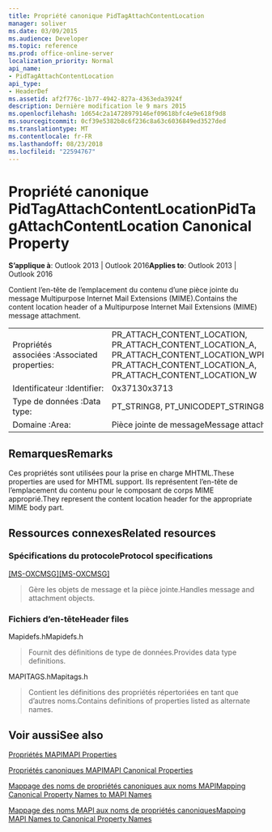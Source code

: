 ```yaml
---
title: Propriété canonique PidTagAttachContentLocation
manager: soliver
ms.date: 03/09/2015
ms.audience: Developer
ms.topic: reference
ms.prod: office-online-server
localization_priority: Normal
api_name:
- PidTagAttachContentLocation
api_type:
- HeaderDef
ms.assetid: af2f776c-1b77-4942-827a-4363eda3924f
description: Dernière modification le 9 mars 2015
ms.openlocfilehash: 1d654c2a14728979146ef09618bfc4e9e618f9d8
ms.sourcegitcommit: 0cf39e5382b8c6f236c8a63c6036849ed3527ded
ms.translationtype: MT
ms.contentlocale: fr-FR
ms.lasthandoff: 08/23/2018
ms.locfileid: "22594767"
---
```

# <a name="pidtagattachcontentlocation-canonical-property"></a><span data-ttu-id="f22d5-103">Propriété canonique PidTagAttachContentLocation</span><span class="sxs-lookup"><span data-stu-id="f22d5-103">PidTagAttachContentLocation Canonical Property</span></span>

  
  
<span data-ttu-id="f22d5-104">**S’applique à**: Outlook 2013 | Outlook 2016</span><span class="sxs-lookup"><span data-stu-id="f22d5-104">**Applies to**: Outlook 2013 | Outlook 2016</span></span> 
  
<span data-ttu-id="f22d5-105">Contient l’en-tête de l’emplacement du contenu d’une pièce jointe du message Multipurpose Internet Mail Extensions (MIME).</span><span class="sxs-lookup"><span data-stu-id="f22d5-105">Contains the content location header of a Multipurpose Internet Mail Extensions (MIME) message attachment.</span></span> 
  
|||
|:-----|:-----|
|<span data-ttu-id="f22d5-106">Propriétés associées :</span><span class="sxs-lookup"><span data-stu-id="f22d5-106">Associated properties:</span></span>  <br/> |<span data-ttu-id="f22d5-107">PR_ATTACH_CONTENT_LOCATION, PR_ATTACH_CONTENT_LOCATION_A, PR_ATTACH_CONTENT_LOCATION_W</span><span class="sxs-lookup"><span data-stu-id="f22d5-107">PR_ATTACH_CONTENT_LOCATION, PR_ATTACH_CONTENT_LOCATION_A, PR_ATTACH_CONTENT_LOCATION_W</span></span>  <br/> |
|<span data-ttu-id="f22d5-108">Identificateur :</span><span class="sxs-lookup"><span data-stu-id="f22d5-108">Identifier:</span></span>  <br/> |<span data-ttu-id="f22d5-109">0x3713</span><span class="sxs-lookup"><span data-stu-id="f22d5-109">0x3713</span></span>  <br/> |
|<span data-ttu-id="f22d5-110">Type de données :</span><span class="sxs-lookup"><span data-stu-id="f22d5-110">Data type:</span></span>  <br/> |<span data-ttu-id="f22d5-111">PT_STRING8, PT_UNICODE</span><span class="sxs-lookup"><span data-stu-id="f22d5-111">PT_STRING8, PT_UNICODE</span></span>  <br/> |
|<span data-ttu-id="f22d5-112">Domaine :</span><span class="sxs-lookup"><span data-stu-id="f22d5-112">Area:</span></span>  <br/> |<span data-ttu-id="f22d5-113">Pièce jointe de message</span><span class="sxs-lookup"><span data-stu-id="f22d5-113">Message attachment</span></span>  <br/> |
   
## <a name="remarks"></a><span data-ttu-id="f22d5-114">Remarques</span><span class="sxs-lookup"><span data-stu-id="f22d5-114">Remarks</span></span>

<span data-ttu-id="f22d5-115">Ces propriétés sont utilisées pour la prise en charge MHTML.</span><span class="sxs-lookup"><span data-stu-id="f22d5-115">These properties are used for MHTML support.</span></span> <span data-ttu-id="f22d5-116">Ils représentent l’en-tête de l’emplacement du contenu pour le composant de corps MIME approprié.</span><span class="sxs-lookup"><span data-stu-id="f22d5-116">They represent the content location header for the appropriate MIME body part.</span></span> 
  
## <a name="related-resources"></a><span data-ttu-id="f22d5-117">Ressources connexes</span><span class="sxs-lookup"><span data-stu-id="f22d5-117">Related resources</span></span>

### <a name="protocol-specifications"></a><span data-ttu-id="f22d5-118">Spécifications du protocole</span><span class="sxs-lookup"><span data-stu-id="f22d5-118">Protocol specifications</span></span>

<span data-ttu-id="f22d5-119">[[MS-OXCMSG]](http://msdn.microsoft.com/library/7fd7ec40-deec-4c06-9493-1bc06b349682%28Office.15%29.aspx)</span><span class="sxs-lookup"><span data-stu-id="f22d5-119">[[MS-OXCMSG]](http://msdn.microsoft.com/library/7fd7ec40-deec-4c06-9493-1bc06b349682%28Office.15%29.aspx)</span></span>
  
> <span data-ttu-id="f22d5-120">Gère les objets de message et la pièce jointe.</span><span class="sxs-lookup"><span data-stu-id="f22d5-120">Handles message and attachment objects.</span></span>
    
### <a name="header-files"></a><span data-ttu-id="f22d5-121">Fichiers d’en-tête</span><span class="sxs-lookup"><span data-stu-id="f22d5-121">Header files</span></span>

<span data-ttu-id="f22d5-122">Mapidefs.h</span><span class="sxs-lookup"><span data-stu-id="f22d5-122">Mapidefs.h</span></span>
  
> <span data-ttu-id="f22d5-123">Fournit des définitions de type de données.</span><span class="sxs-lookup"><span data-stu-id="f22d5-123">Provides data type definitions.</span></span>
    
<span data-ttu-id="f22d5-124">MAPITAGS.h</span><span class="sxs-lookup"><span data-stu-id="f22d5-124">Mapitags.h</span></span>
  
> <span data-ttu-id="f22d5-125">Contient les définitions des propriétés répertoriées en tant que d’autres noms.</span><span class="sxs-lookup"><span data-stu-id="f22d5-125">Contains definitions of properties listed as alternate names.</span></span>
    
## <a name="see-also"></a><span data-ttu-id="f22d5-126">Voir aussi</span><span class="sxs-lookup"><span data-stu-id="f22d5-126">See also</span></span>



[<span data-ttu-id="f22d5-127">Propriétés MAPI</span><span class="sxs-lookup"><span data-stu-id="f22d5-127">MAPI Properties</span></span>](mapi-properties.md)
  
[<span data-ttu-id="f22d5-128">Propriétés canoniques MAPI</span><span class="sxs-lookup"><span data-stu-id="f22d5-128">MAPI Canonical Properties</span></span>](mapi-canonical-properties.md)
  
[<span data-ttu-id="f22d5-129">Mappage des noms de propriétés canoniques aux noms MAPI</span><span class="sxs-lookup"><span data-stu-id="f22d5-129">Mapping Canonical Property Names to MAPI Names</span></span>](mapping-canonical-property-names-to-mapi-names.md)
  
[<span data-ttu-id="f22d5-130">Mappage des noms MAPI aux noms de propriétés canoniques</span><span class="sxs-lookup"><span data-stu-id="f22d5-130">Mapping MAPI Names to Canonical Property Names</span></span>](mapping-mapi-names-to-canonical-property-names.md)

